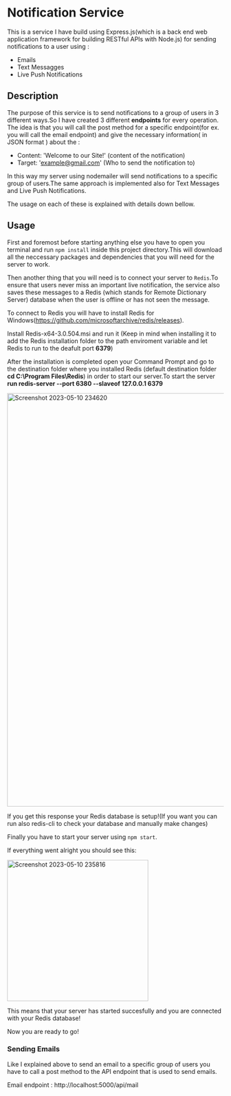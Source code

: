 # Notification Service
This is a service I have build using Express.js(which is a back end web application framework for building RESTful APIs with Node.js) for sending notifications to a user
using :

* Emails
* Text Messagges
* Live Push Notifications

## Description
The purpose of this service is to send notifications to a group of users in 3 different ways.So I have created 3 different **endpoints** for every operation.
The idea is that you will call the post method for a specific endpoint(for ex. you will call the email endpoint) and give the necessary information( in JSON format ) 
about the :

* Content: 'Welcome to our Site!' (content of the notification)
* Target: 'example@gmail.com' (Who to send the notification to)

In this way my server using nodemailer will send notifications to a specific group of users.The same approach is implemented also for Text Messages 
and Live Push Notifications.

The usage on each of these is explained with details down bellow.

## Usage

First and foremost before starting anything else you have to open you terminal and run `npm install` inside this project directory.This will download all 
the neccessary packages and dependencies that you will need for the server to work.

Then another thing that you will need is to connect your server to `Redis`.To ensure that users never miss an important live notification, 
the service also saves these messages to a Redis (which stands for Remote Dictionary Server) database when the user is offline or has not seen the message.

To connect to Redis you will have to install Redis for Windows(https://github.com/microsoftarchive/redis/releases).

Install Redis-x64-3.0.504.msi and run it (Keep in mind when installing it to add the Redis installation folder to the path enviroment variable and let
Redis to run to the deafult port **6379**)

After the installation is completed open your Command Prompt and go to the destination folder where you installed Redis (default destination folder **cd C:\Program Files\Redis**) in order to start our server.To start the server **run redis-server --port 6380 --slaveof 127.0.0.1 6379** 

<img width="960" alt="Screenshot 2023-05-10 234620" src="https://github.com/DanielAbdiaj/NotificationService/assets/117307377/ea20cfe0-97cc-4ba8-b252-6d21dd9a2beb">

If you get this response your Redis database is setup!(If you want you can run also redis-cli to check your database and manually make changes)

Finally you have to start your server using `npm start`.

If everything went alright you should see this:

<img width="328" alt="Screenshot 2023-05-10 235816" src="https://github.com/DanielAbdiaj/NotificationService/assets/117307377/214ffb58-3c6e-4ded-8f30-1b82278aba54">

This means that your server has started succesfully and you are connected with your Redis database!

Now you are ready to go!

### Sending Emails

Like I explained above to send an email to a specific group of users you have to call a post method to the API endpoint that is used to send emails.

Email endpoint : http://localhost:5000/api/mail






